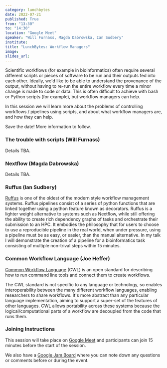 ```yaml
---
category: lunchbytes
date: 2022-07-21
published: True
from: "13:30"
to: "14:30"
location: "Google Meet"
speaker: "Will Furnass, Magda Dabrowska, Ian Sudbery"
institute:
title: "LunchBytes: Workflow Managers"
image:
slides_url:
---
```


Scientific workflows (for example in bioinformatics) often require several different scripts or pieces of software to be run and their outputs fed into each other. Ideally, we'd like to be able to understand the provenance of the output, without having to re-run the entire workflow every time a minor change is made to code or data. This is often difficult to achieve with bash or Python scripts (for example), but workflow managers can help.

In this session we will learn more about the problems of controlling workflows / pipelines using scripts, and about what workflow managers are, and how they can help.

Save the date! More information to follow.

### The trouble with scripts (Will Furnass)

Details TBA.

### Nextflow (Magda Dabrowska)

Details TBA.

### Ruffus (Ian Sudbery)

[Ruffus](http://www.ruffus.org.uk/) is one of the oldest of the modern style workflow management systems. Ruffus pipelines consist of a series of python functions that are linked together using a python feature known as decorators. Ruffus is a lighter weight alternative to systems such as Nextflow, while still offering the ability to create rich dependency graphs of tasks and orchestrate their submission to an HPC. It embodies the philosophy that for users to choose to use a reproducible pipeline in the real world, when under pressure, using a pipeline must be as easy, or easier, than the manual alternative. In my talk I will demonstrate the creation of a pipeline for a bioinformatics task consisting of multiple non-trival steps within 15 minutes. 

### Common Workflow Language (Joe Heffer)

[Common Workflow Language](https://www.commonwl.org/) (CWL) is an open standard for describing how to run command line tools and connect them to create workflows.

The CWL standard is not specific to any language or technology, so enables interoperability between the many different workflow languages, enabling researchers to share workflows. It's more abstract than any particular language implementation, aiming to support a super-set of the features of other languages. CWL allows portability across these systems because the logical/computational parts of a workflow are decoupled from the code that runs them.

### Joining Instructions

This session will take place on [Google Meet](https://meet.google.com/kuv-ecuk-eoz) and participants can join 15 minutes before the start of the session.

We also have a [Google Jam Board](https://jamboard.google.com/d/1c0DdvFEHmAVD7c5LYPLqWa5X9Q6kYecnic6eyqIW8V4) where you can note down any questions or comments before or during the event.
